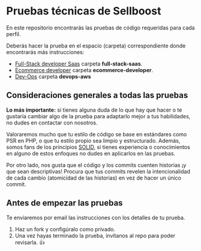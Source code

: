 # Pruebas técnicas de Sellboost
En este repositorio encontrarás las pruebas de código requeridas para cada perfil.

Deberás hacer la prueba en el espacio (carpeta) correspondiente donde encontrarás más instrucciones:

* [Full-Stack developer Saas](../../../-/tree/main/full-stack-saas) carpeta **full-stack-saas**.
* [Ecommerce developer](../../../-/tree/main/ecommerce-developer) carpeta **ecommerce-developer**.
* [Dev-Ops](../../../-/tree/main/devops-aws) carpeta **devops-aws**

## Consideraciones generales a todas las pruebas
**Lo más importante:** si tienes alguna duda de lo que hay que hacer o te gustaría cambiar algo de la prueba para adaptarlo mejor a 
tus habilidades, no dudes en contactar con nosotros.

Valoraremos mucho que tu estilo de código se base en estándares como PSR en PHP, o que tu estilo propio sea limpio y estructurado.
Además, somos fans de los principios [SOLID](https://levelup.gitconnected.com/solid-principles-simplified-php-examples-based-dc6b4f8861f6), si tienes experiencia o conocimientos 
en alguno de estos enfoques no dudes en aplicarlos en las pruebas.

Por otro lado, nos gusta que el código y los commits cuenten historias ¡y que sean descriptivas!
Procura que tus commits revelen la intencionalidad de cada cambio (atomicidad de las historias) en vez de hacer un único commit.

## Antes de empezar las pruebas
Te enviaremos por email las instrucciones con los detalles de tu prueba.
1. Haz un fork y configúralo como privado.
2. Una vez hayas terminado la prueba, invítanos al repo para poder revisarla. :thumbsup:
